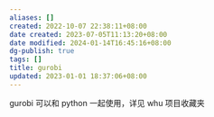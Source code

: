 ```yaml
---
aliases: []
created: 2022-10-07 22:38:11+08:00
date created: 2023-07-05T11:13:20+08:00
date modified: 2024-01-14T16:45:16+08:00
dg-publish: true
tags: []
title: gurobi
updated: 2023-01-01 18:37:06+08:00
---
```


gurobi 可以和 python 一起使用，详见 whu 项目收藏夹